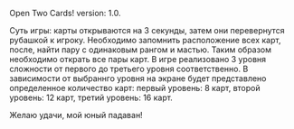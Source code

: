 Open Two Cards!
version: 1.0.

Суть игры: карты открываются на 3 секунды, затем они перевернутся рубашкой к игроку. Необходимо запомнить расположение всех карт, после, найти пару с одинаковым рангом и мастью. Таким образом необходимо открать все пары карт.
В игре реализовано 3 уровня сложности от первого до третьего уровня соответственно.
В зависимости от выбраннго уровня на экране будет представлено определенное количество карт:
первый уровень: 8 карт,
второй уровень: 12 карт,
третий уровень: 16 карт.

Желаю удачи, мой юный падаван!
